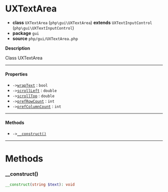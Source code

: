 # UXTextArea

- **class** `UXTextArea` (`php\gui\UXTextArea`) **extends** `UXTextInputControl` (`php\gui\UXTextInputControl`)
- **package** `gui`
- **source** `php/gui/UXTextArea.php`

**Description**

Class UXTextArea

---

#### Properties

- `->`[`wrapText`](#prop-wraptext) : `bool`
- `->`[`scrollLeft`](#prop-scrollleft) : `double`
- `->`[`scrollTop`](#prop-scrolltop) : `double`
- `->`[`prefRowCount`](#prop-prefrowcount) : `int`
- `->`[`prefColumnCount`](#prop-prefcolumncount) : `int`

---

#### Methods

- `->`[`__construct()`](#method-__construct)

---
# Methods

<a name="method-__construct"></a>

### __construct()
```php
__construct(string $text): void
```